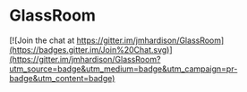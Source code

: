 # GlassRoom

[![Join the chat at https://gitter.im/jmhardison/GlassRoom](https://badges.gitter.im/Join%20Chat.svg)](https://gitter.im/jmhardison/GlassRoom?utm_source=badge&utm_medium=badge&utm_campaign=pr-badge&utm_content=badge)
